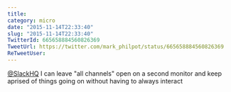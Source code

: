 ```yaml
---
title: 
category: micro
date: "2015-11-14T22:33:40"
slug: "2015-11-14T22:33:40"
TwitterId: 665658884560826369
TweetUrl: https://twitter.com/mark_philpot/status/665658884560826369
ReTweetUser: 
---
```


[@SlackHQ](https://twitter.com/SlackHQ) I can leave "all channels" open on a second monitor and keep aprised of things going on without having to always interact